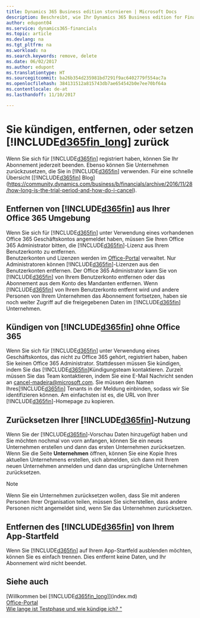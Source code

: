 ```yaml
---
title: Dynamics 365 Business edition stornieren | Microsoft Docs
description: Beschreibt, wie Ihr Dynamics 365 Business edition for Financials storniert werden kann.
author: edupont04
ms.service: dynamics365-financials
ms.topic: article
ms.devlang: na
ms.tgt_pltfrm: na
ms.workload: na
ms.search.keywords: remove, delete
ms.date: 06/02/2017
ms.author: edupont
ms.translationtype: HT
ms.sourcegitcommit: ba26b354d235981bd7291f9ac6402779f554ac7a
ms.openlocfilehash: 384131512a815743db7ae654542b0e7ee70bf64a
ms.contentlocale: de-at
ms.lasthandoff: 11/10/2017

---
```

# <a name="unsubscribe-remove-or-reset-included365finlongincludesd365finlongmdmd"></a>Sie kündigen, entfernen, oder setzen [!INCLUDE[d365fin_long](includes/d365fin_long_md.md)] zurück
Wenn Sie sich für [!INCLUDE[d365fin](includes/d365fin_md.md)] registriert haben, können Sie Ihr Abonnement jederzeit beenden. Ebenso können Sie Unternehmen zurückzusetzen, die Sie in [!INCLUDE[d365fin](includes/d365fin_md.md)]  verwenden. Für eine schnelle Übersicht [[!INCLUDE[d365fin](includes/d365fin_md.md)] Blog](https://community.dynamics.com/business/b/financials/archive/2016/11/28/how-long-is-the-trial-period-and-how-do-i-cancel).  

## <a name="unsubscribing-by-removing-included365finincludesd365finmdmd-from-your-office-365-experience"></a>Entfernen von [!INCLUDE[d365fin](includes/d365fin_md.md)] aus Ihrer Office 365 Umgebung
Wenn Sie sich für [!INCLUDE[d365fin](includes/d365fin_md.md)] unter Verwendung eines vorhandenen Office 365 Geschäftskontos angemeldet haben, müssen Sie Ihren Office 365 Administrator bitten, die [!INCLUDE[d365fin](includes/d365fin_md.md)]-Lizenz aus Ihrem Benutzerkonto zu entfernen.  
Benutzerkonten und Lizenzen werden im [Office-Portal](https://portal.office.com) verwaltet. Nur Administratoren können [!INCLUDE[d365fin](includes/d365fin_md.md)]-Lizenzen aus den Benutzerkonten entfernen. Der Office 365 Administrator kann Sie von [!INCLUDE[d365fin](includes/d365fin_md.md)] von Ihrem Benutzerkonto entfernen oder das Abonnement aus dem Konto des Mandanten entfernen. Wenn [!INCLUDE[d365fin](includes/d365fin_md.md)] von Ihrem Benutzerkonto entfernt wird und andere Personen von Ihrem Unternehmen das Abonnement fortsetzen, haben sie noch weiter Zugriff auf die freigegebenen Daten im [!INCLUDE[d365fin](includes/d365fin_md.md)] Unternehmen.  

## <a name="unsubscribing-from-included365finincludesd365finmdmd-without-office-365"></a>Kündigen von [!INCLUDE[d365fin](includes/d365fin_md.md)] ohne Office 365
Wenn Sie sich für [!INCLUDE[d365fin](includes/d365fin_md.md)] unter Verwendung eines Geschäftskontos, das nicht zu Office 365 gehört, registriert haben, haben Sie keinen Office 365 Administrator. Stattdessen müssen Sie kündigen, indem Sie das [!INCLUDE[d365fin](includes/d365fin_md.md)]Kündigungsteam kontaktieren. Zurzeit müssen Sie das Team kontaktieren, indem Sie eine E-Mail Nachricht senden an cancel-madeira@microsoft.com. Sie müssen den Namen Ihres[!INCLUDE[d365fin](includes/d365fin_md.md)] Tenants in der Meldung einbinden, sodass wir Sie identifizieren können. Am einfachsten ist es, die URL von Ihrer [!INCLUDE[d365fin](includes/d365fin_md.md)]-Homepage zu kopieren.  

## <a name="resetting-your-included365finincludesd365finmdmd-experience"></a>Zurücksetzen Ihrer [!INCLUDE[d365fin](includes/d365fin_md.md)]-Nutzung
Wenn Sie der [!INCLUDE[d365fin](includes/d365fin_md.md)]-Vorschau Daten hinzugefügt haben und Sie möchten nochmal von vorn anfangen, können Sie ein neues Unternehmen erstellen und dann das ersten Unternehmen zurücksetzen. Wenn Sie die Seite **Unternehmen** öffnen, können Sie eine Kopie Ihres aktuellen Unternehmens erstellen, sich abmelden, sich dann mit Ihrem neuen Unternehmen anmelden und dann das ursprüngliche Unternehmen zurücksetzen.  
> [!NOTE]  
>   Wenn Sie ein Unternehmen zurücksetzen wollen, dass Sie mit anderen Personen Ihrer Organisation teilen, müssen Sie sicherstellen, dass andere Personen nicht angemeldet sind, wenn Sie das Unternehmen zurücksetzen.  

## <a name="removing-included365finincludesd365finmdmd-from-your-app-launcher"></a>Entfernen des [!INCLUDE[d365fin](includes/d365fin_md.md)] von Ihrem App-Startfeld
Wenn Sie [!INCLUDE[d365fin](includes/d365fin_md.md)] auf Ihrem App-Startfeld ausblenden möchten, können Sie es einfach trennen. Dies entfernt keine Daten, und Ihr Abonnement wird nicht beendet.  

## <a name="see-also"></a>Siehe auch
[Willkommen bei [!INCLUDE[d365fin_long](includes/d365fin_long_md.md)]](index.md)  
[Office-Portal](https://portal.office.com)  
[Wie lange ist Testphase und wie kündige ich? "](https://community.dynamics.com/business/b/financials/archive/2016/11/28/how-long-is-the-trial-period-and-how-do-i-cancel)  

